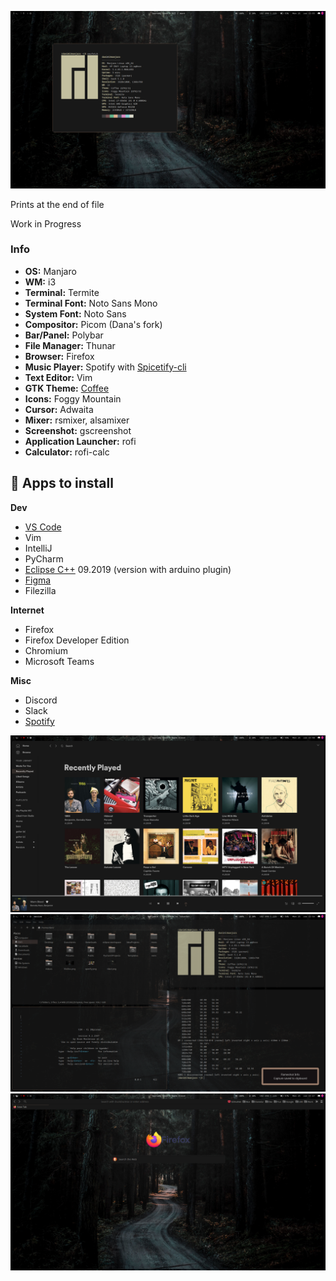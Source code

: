![neofetch](https://github.com/danielammartins/i3dots/blob/main/prints/neofetch.png)

Prints at the end of file 

Work in Progress

### Info

-  **OS:** Manjaro
-  **WM:** i3
-  **Terminal:** Termite
-  **Terminal Font:** Noto Sans Mono
-  **System Font:** Noto Sans
-  **Compositor:** Picom (Dana's fork)
-  **Bar/Panel:** Polybar
-  **File Manager:** Thunar
-  **Browser:** Firefox
-  **Music Player:** Spotify with [Spicetify-cli](https://github.com/khanhas/spicetify-cli)
-  **Text Editor:** Vim
-  **GTK Theme:** [Coffee](https://github.com/danielammartins/KDEdotfiles/tree/main/.themes/Coffee) 
-  **Icons:** Foggy Mountain
-  **Cursor:** Adwaita
-  **Mixer:** rsmixer, alsamixer
-  **Screenshot:** gscreenshot 
-  **Application Launcher:** rofi
-  **Calculator:** rofi-calc

## :pushpin: Apps to install

**Dev**
-  [VS Code](https://aur.archlinux.org/packages/visual-studio-code-bin/)
-  Vim
-  IntelliJ
-  PyCharm
-  [Eclipse C++](https://www.eclipse.org/downloads/packages/release/kepler/sr2/eclipse-ide-cc-developers) 09.2019 (version with arduino plugin)
-  [Figma](https://aur.archlinux.org/packages/figma-linux/)
-  Filezilla

**Internet**
-  Firefox
-  Firefox Developer Edition
-  Chromium
-  Microsoft Teams

**Misc**
-  Discord
-  Slack
-  [Spotify](https://aur.archlinux.org/packages/spotify/)

![spotify](https://github.com/danielammartins/i3dots/blob/main/prints/spotify.png)
![tiled](https://github.com/danielammartins/i3dots/blob/main/prints/tiled.png)
![firefox](https://github.com/danielammartins/i3dots/blob/main/prints/firefox.png)

